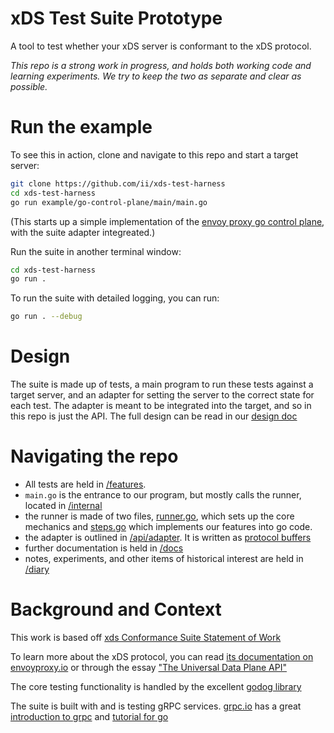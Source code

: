 # xDS Test Suite Prototype

A tool to test whether your xDS server is conformant to the xDS protocol.

*This repo is a _strong_ work in progress, and holds both working code and
learning experiments. We try to keep the two as separate and clear as possible.*

# Run the example

To see this in action, clone and navigate to this repo and start a target server:

``` sh
git clone https://github.com/ii/xds-test-harness
cd xds-test-harness
go run example/go-control-plane/main/main.go
```
(This starts up a simple implementation of the [envoy proxy go control
plane](https://github.com/envoyproxy/go-control-plane/), with the suite adapter integreated.)


Run the suite in another terminal window:
``` sh
cd xds-test-harness
go run .
```
To run the suite with detailed logging, you can run:
``` sh
go run . --debug
```

# Design

The suite is made up of tests, a main program to run these tests against a
target server, and an adapter for setting the server to the correct state for
each test. The adapter is meant to be integrated into the target, and so in this
repo is just the API. The full design can be read in our [design
doc](https://github.com/ii/xds-test-harness/blob/main/docs/design-doc.md)

# Navigating the repo
- All tests are held in
  [/features](https://github.com/ii/xds-test-harness/tree/main/features).
- `main.go` is the entrance to our program, but mostly calls the runner, located
  in [/internal](https://github.com/ii/xds-test-harness/tree/main/internal)
- the runner is made of two files,
  [runner.go](https://github.com/ii/xds-test-harness/blob/main/internal/runner/runner.go),
  which sets up the core mechanics and
  [steps.go](https://github.com/ii/xds-test-harness/blob/main/internal/runner/steps.go)
  which implements our features into go code.
- the adapter is outlined in
  [/api/adapter](https://github.com/ii/xds-test-harness/blob/main/api/adapter/adapter.proto).
  It is written as [protocol
  buffers](https://developers.google.com/protocol-buffers/docs/gotutorial)
- further documentation is held in
  [/docs](https://github.com/ii/xds-test-harness/tree/main/docs)
- notes, experiments, and other items of historical interest are held in
  [/diary](https://github.com/ii/xds-test-harness/tree/main/diary)

# Background and Context

This work is based off [xds Conformance Suite Statement of
Work](https://docs.google.com/document/d/17E3k4fGJedVISCudrW4Kgzf89gvIIhAdZnJmo6pMVlA/edit#heading=h.tqf1i1hfnem9)

To learn more about the xDS protocol, you can read [its documentation on
envoyproxy.io](https://www.envoyproxy.io/docs/envoy/latest/api-docs/xds_protocol)
or through the essay ["The Universal Data Plane
API"](https://blog.envoyproxy.io/the-universal-data-plane-api-d15cec7a)

The core testing functionality is handled by the excellent [godog
library](https://github.com/cucumber/godog)

The suite is built with and is testing gRPC services.
[grpc.io](https://grpc.io/) has a great [introduction to
grpc](https://grpc.io/docs/what-is-grpc/introduction/) and [tutorial for
go](https://grpc.io/docs/languages/go/basics/)
